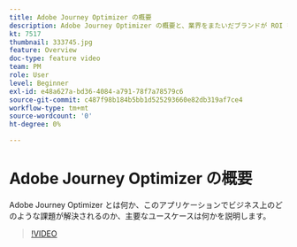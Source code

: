 ```yaml
---
title: Adobe Journey Optimizer の概要
description: Adobe Journey Optimizer の概要と、業界をまたいだブランドが ROI を向上させ、マーケティングにおける重要な課題点を解決する方法を説明します。
kt: 7517
thumbnail: 333745.jpg
feature: Overview
doc-type: feature video
team: PM
role: User
level: Beginner
exl-id: e48a627a-bd36-4084-a791-78f7a78579c6
source-git-commit: c487f98b184b5bb1d525293660e82db319af7ce4
workflow-type: tm+mt
source-wordcount: '0'
ht-degree: 0%

---
```


# Adobe Journey Optimizer の概要

Adobe Journey Optimizer とは何か、このアプリケーションでビジネス上のどのような課題が解決されるのか、主要なユースケースは何かを説明します。

>[!VIDEO](https://video.tv.adobe.com/v/333745?quality=12)

